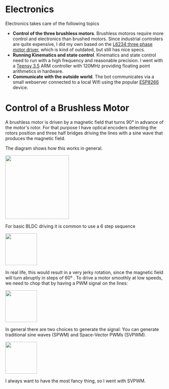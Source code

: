 
# Electronics

Electronics takes care of the following topics

* <b>Control of the three brushless motors</b>. Brushless motoros require more control and electronics than brushed motors. Since industrial controlers are quite expensive, I did my own based on the [L6234 three phase motor driver](https://www.google.com/url?sa=t&rct=j&q=&esrc=s&source=web&cd=1&cad=rja&uact=8&ved=2ahUKEwjyubq8yJneAhWQ6qQKHc-_DH4QFjAAegQICRAC&url=https%3A%2F%2Fwww.st.com%2Fresource%2Fen%2Fapplication_note%2Fcd00004062.pdf&usg=AOvVaw3LNxqsRuPNezNOGpHoja4f), which is kind of outdated, but still has nice specs.
* <b>Running Kinematics and state control</b>. Kinematics and state control need to run with a high frequency and reasonable precision. I went with a [Teensy 3.5](https://www.pjrc.com/store/teensy35.html) ARM controller with 120MHz providing floating point arithmetics in hardware.
* <b>Communicate with the outside world</b>. The bot communicates via a small webserver connected to a local Wifi using the popular [ESP8266](https://www.seeedstudio.com/NodeMCU-v2-Lua-based-ESP8266-development-kit-p-2415.html) device.

# Control of a Brushless Motor

A brushless motor is driven by a magnetic field that turns 90° in advance of the motor's rotor. For that purpose I have optical encoders detecting the rotors position and three half bridges driving the lines with a sine wave that produces the magnetic field. 

The diagram shows how this works in general.

<img width="200" src="https://raw.githubusercontent.com/jochenalt/Ondine/master/docs/images/electronics/bldc motor animation.gif"/>

For basic BLDC driving it is common to use a 6 step sequence

<img width="100" src="https://raw.githubusercontent.com/jochenalt/Ondine/master/docs/images/electronics/BLDC 6 step sequence.png"/>

In real life, this would result in a very jerky rotation, since the magnetic field will turn abruptly in steps of 60° .
To drive a motor smoothly at low speeds, we need to chop that by having a PWM signal on the lines:

<img width="100" src="https://raw.githubusercontent.com/jochenalt/Ondine/master/docs/images/electronics/SPWM.png"/>

In general there are two choices to generate the signal: You can generate traditional sine waves (SPWM) and Space-Vector PWMs (SVPWM).

<img width="100" src="https://raw.githubusercontent.com/jochenalt/Ondine/master/docs/images/electronics/SPWM vs SVPWM.png"/>

I always want to have the most fancy thing, so I went with SVPWM.

